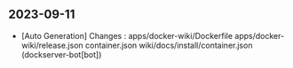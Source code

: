
## 2023-09-11
 * [Auto Generation] Changes : apps/docker-wiki/Dockerfile apps/docker-wiki/release.json container.json wiki/docs/install/container.json (dockserver-bot[bot])
